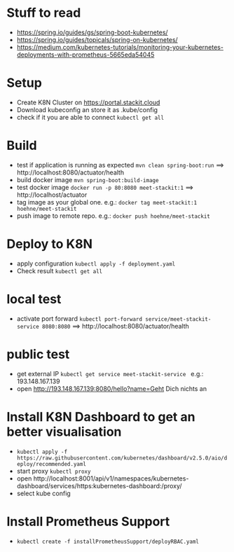 # Stuff to read

* https://spring.io/guides/gs/spring-boot-kubernetes/
* https://spring.io/guides/topicals/spring-on-kubernetes/
* https://medium.com/kubernetes-tutorials/monitoring-your-kubernetes-deployments-with-prometheus-5665eda54045

# Setup

* Create K8N Cluster on https://portal.stackit.cloud
* Download kubeconfig an store it as .kube/config
* check if it you are able to connect `kubectl get all`


# Build

* test if application is running as expected `mvn clean spring-boot:run` ==> http://localhost:8080/actuator/health
* build docker image `mvn spring-boot:build-image`
* test docker image `docker run -p 80:8080 meet-stackit:1` ==> http://localhost/actuator
* tag image as your global one. e.g.: `docker tag meet-stackit:1 hoehne/meet-stackit`
* push image to remote repo. e.g.: `docker push hoehne/meet-stackit`


# Deploy to K8N

* apply configuration `kubectl apply -f deployment.yaml`
* Check result `kubectl get all`


# local test

* activate port forward `kubectl port-forward service/meet-stackit-service 8080:8080` ==> http://localhost:8080/actuator/health


# public test

* get external IP `kubectl get service meet-stackit-service ` e.g.: 193.148.167.139
* open http://193.148.167.139:8080/hello?name=Geht Dich nichts an


# Install K8N Dashboard to get an better visualisation

* `kubectl apply -f https://raw.githubusercontent.com/kubernetes/dashboard/v2.5.0/aio/deploy/recommended.yaml`
* start proxy `kubectl proxy`
* open http://localhost:8001/api/v1/namespaces/kubernetes-dashboard/services/https:kubernetes-dashboard:/proxy/
* select kube config


# Install Prometheus Support 

* `kubectl create -f installPrometheusSupport/deployRBAC.yaml`






